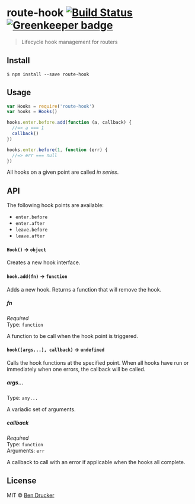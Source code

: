 # route-hook [![Build Status](https://travis-ci.org/bendrucker/route-hook.svg?branch=master)](https://travis-ci.org/bendrucker/route-hook) [![Greenkeeper badge](https://badges.greenkeeper.io/bendrucker/route-hook.svg)](https://greenkeeper.io/)

> Lifecycle hook management for routers


## Install

```
$ npm install --save route-hook
```


## Usage

```js
var Hooks = require('route-hook')
var hooks = Hooks()

hooks.enter.before.add(function (a, callback) {
  //=> a === 1
  callback()  
})

hooks.enter.before(1, function (err) {
  //=> err === null
})
```

All hooks on a given point are called *in series*. 

## API

The following hook points are available:

* `enter.before`
* `enter.after`
* `leave.before`
* `leave.after`

#### `Hook()` -> `object`

Creates a new hook interface.

#### `hook.add(fn)` -> `function`

Adds a new hook. Returns a function that will remove the hook.

##### fn

*Required*  
Type: `function`

A function to be call when the hook point is triggered.

#### `hook([args...], callback)` -> `undefined`

Calls the hook functions at the specified point. When all hooks have run or immediately when one errors, the callback will be called.

##### args...

Type: `any...`  

A variadic set of arguments.

##### callback

*Required*  
Type: `function`  
Arguments: `err`

A callback to call with an error if applicable when the hooks all complete.


## License

MIT © [Ben Drucker](http://bendrucker.me)
